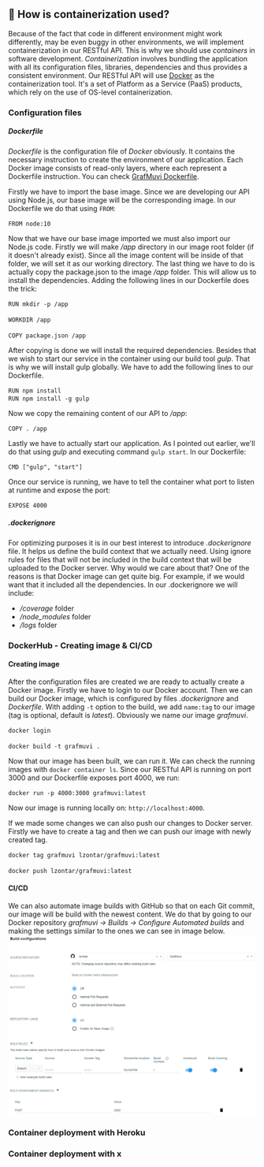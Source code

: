 ## :whale: How is containerization used?
Because of the fact that code in different environment might work differently, may be even buggy in other environments, we will implement containerization in our RESTful API.
This is why we should use *containers* in software development. *Containerization* involves bundling the application with all its configuration files, libraries, dependencies and thus provides a consistent environment. Our RESTful API will use [Docker](https://www.docker.com/) as the containerization tool. It's a set of Platform as a Service (PaaS) products, which rely on the use of OS-level containerization.
### Configuration files
##### Dockerfile
*Dockerfile* is the configuration file of *Docker* obviously. It contains the necessary instruction to create the environment of our application. Each Docker image consists of read-only layers, where each represent a Dockerfile instruction. You can check [GrafMuvi Dockerfile](https://github.com/lzontar/GrafMuvi/blob/master/Dockerfile).

Firstly we have to import the base image. Since we are developing our API using Node.js, our base image will be the corresponding image. In our Dockerfile we do that using ```FROM```:
```
FROM node:10
```
Now that we have our base image imported we must also import our Node.js code. Firstly we will make */app* directory in our image root folder (if it doesn't already exist). Since all the image content will be inside of that folder, we will set it as our working directory. The last thing we have to do is actually copy the package.json to the image */app* folder. This will allow us to install the dependencies. Adding the following lines in our Dockerfile does the trick:
```
RUN mkdir -p /app

WORKDIR /app

COPY package.json /app
```
After copying is done we will install the required dependencies. Besides that we wish to start our service in the container using our build tool *gulp*. That is why we will install gulp globally. We have to add the following lines to our Dockerfile.
```
RUN npm install
RUN npm install -g gulp
```
Now we copy the remaining content of our API to */app*:
```
COPY . /app
```
Lastly we have to actually start our application. As I pointed out earlier, we'll do that using *gulp* and executing command ```gulp start```. In our Dockerfile:
```
CMD ["gulp", "start"]
```
Once our service is running, we have to tell the container what port to listen at runtime and expose the port:
```
EXPOSE 4000
```

##### .dockerignore
For optimizing purposes it is in our best interest to introduce *.dockerignore* file. It helps us define the build context that we actually need. Using ignore rules for files that will not be included in the build context that will be uploaded to the Docker server. Why would we care about that? One of the reasons is that Docker image can get quite big. For example, if we would want that it included all the dependencies. In our .dockerignore we will include:
- */coverage* folder
- */node_modules* folder
- */logs* folder

### DockerHub - Creating image & CI/CD
#### Creating image
After the configuration files are created we are ready to actually create a Docker image. Firstly we have to login to our Docker account. Then we can build our Docker image, which is configured by files *.dockerignore* and *Dockerfile*. With adding ```-t``` option to the build, we add ```name:tag``` to our image (tag is optional, default is *latest*). Obviously we name our image *grafmuvi*.
```
docker login

docker build -t grafmuvi .
```
Now that our image has been built, we can run it. We can check  the running images with ```docker container ls```. Since our RESTful API is running on port 3000 and our Dockerfile exposes port 4000, we run:
```
docker run -p 4000:3000 grafmuvi:latest
```
Now our image is running locally on: ```http://localhost:4000```.

If we made some changes we can also push our changes to Docker server. Firstly we have to create a tag and then we can push our image with newly created tag.
```
docker tag grafmuvi lzontar/grafmuvi:latest

docker push lzontar/grafmuvi:latest
```
#### CI/CD
We can also automate image builds with GitHub so that on each Git commit, our image will be build with the newest content. We do that by going to our Docker repository *grafmuvi -> Builds -> Configure Automated builds* and making the settings similar to the ones we can see in image below.
![](./images/Docker_CI-CD.png)

### Container deployment with Heroku
### Container deployment with x
